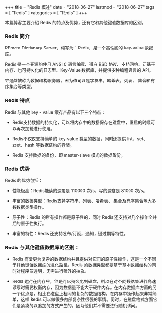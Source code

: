+++
title = "Redis 概述"
date = "2018-06-27"
lastmod = "2018-06-27"
tags = [
    "Redis"
]
categories = [
    "Redis"
]
+++

本篇博客主要介绍 Redis 的特点及优势，还有它和其他键值数据库的区别。

<!--more-->

### Redis 简介

REmote DIctionary Server，缩写为：Redis，是一个高性能的 key-value 数据库。

Redis 是一个开源的使用 ANSI C 语言编写、遵守 BSD 协议、支持网络、可基于内存、也可持久化的日志型、Key-Value 数据库，并提供多种编程语言的 API。

它通常被称为数据结构服务器，因为值可以是字符串，哈希表，列表， 集合和有序集合等类型。

### Redis 特点
Redis 与其他 key - value 缓存产品有以下三个特点：

* Redis支持数据的持久化，可以将内存中的数据保存在磁盘中，重启的时候可以再次加载进行使用。

* Redis不仅仅支持简单的 key-value 类型的数据，同时还提供 list、set、zset、hash 等数据结构的存储。

* Redis 支持数据的备份，即 master-slave 模式的数据备份。

### Redis 优势

Redis 的优势包括：

* 性能极高：Redis能读的速度是 110000 次/s，写的速度是 81000 次/s。

* 丰富的数据类型：Redis支持字符串、列表、哈希表、 集合及有序集合等大多数数据类型操作。

* 原子性：Redis 的所有操作都是原子性的，同时 Redis 还支持对几个操作全并后的原子性执行。

* 丰富的特性：Redis 还支持发布/订阅，通知，键过期等特性。

### Redis 与其他键值数据库的区别：

* Redis 有着更为复杂的数据结构并且提供对它们的原子性操作，这是一个不同于其他键值数据库的进化路径。Redis 的数据类型都是基于基本数据结构的同时对程序员透明，无需进行额外的抽象。

* Redis 运行在内存中，但是可以持久化到磁盘，所以在对不同数据集进行高速读写时需要权衡内存，因为数据量不能大于硬件内存。在内存数据库方面的另一个优点是，相比在磁盘上相同的复杂的数据结构，在内存中操作起来非常简单，这样 Redis 可以做很多内部复杂性很强的事情。同时，在磁盘格式方面它们是紧凑的以追加的方式产生的，因为他们并不需要进行随机访问。


